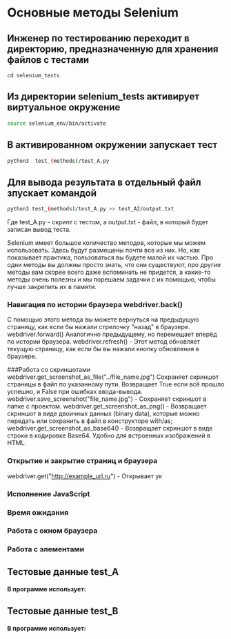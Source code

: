 # Основные методы Selenium

## Инженер по тестированию переходит в директорию, предназначенную для хранения файлов с тестами
```
cd selenium_tests
```
## Из директории selenium_tests активирует виртуальное окружение
```sh
source selenium_env/bin/activate
```
## В активированном окружении запускает тест 
```sh
python3  test_(methods)/test_A.py
```
## Для вывода результата в отдельный файл зпускает командой 
```sh
python3 test_(methods)/test_A.py >> test_A2/output.txt
```
Где test_A.py -  скрипт с тестом, а output.txt - файл, в который будет записан вывод теста.

Selenium имеет большое количество методов, которые мы можем использовать. 
Здесь будут размещены почти все из них. 
Но, как показывает практика, пользоваться вы будете малой их частью. 
Про одни методы вы должны просто знать, что они существуют, про другие методы вам скорее всего даже вспоминать не придется, а какие-то методы очень полезны и мы порешаем задачки с их помощью, чтобы лучше закрепить их в памяти. 

### Навигация по истории браузера webdriver.back()
С помощью этого метода вы можете вернуться на предыдущую страницу, как если бы нажали стрелочку "назад" в браузере. 
webdriver.forward() 
Аналогично предыдущему, но перемещает вперёд по истории браузера. 
webdriver.refresh() - Этот метод обновляет текущую страницу, как если бы вы нажали кнопку обновления в браузере. 

###Работа со скриншотами
webdriver.get_screenshot_as_file("../file_name.jpg") 
Сохраняет скриншот страницы в файл по указанному пути. Возвращает True если всё прошло успешно, и False при ошибках ввода-вывода. 
webdriver.save_screenshot("file_name.jpg") - Сохраняет скриншот в папке с проектом. 
webdriver.get_screenshot_as_png() - Возвращает скриншот в виде двоичных данных (binary data), которые можно передать или сохранить в файл в конструкторе with/as; webdriver.get_screenshot_as_base64() - 
Возвращает скриншот в виде строки в кодировке Base64. Удобно для встроенных изображений в HTML. 
### Открытие и закрытие страниц и браузера
 webdriver.get("http://example_url.ru") - Открывает ук

### Исполнение JavaScript 

### Время ожидания

### Работа с окном браузера

### Работа с элементами


## Тестовые данные test_A
#### В программе использует:

## Тестовые данные test_B
#### В программе использует: